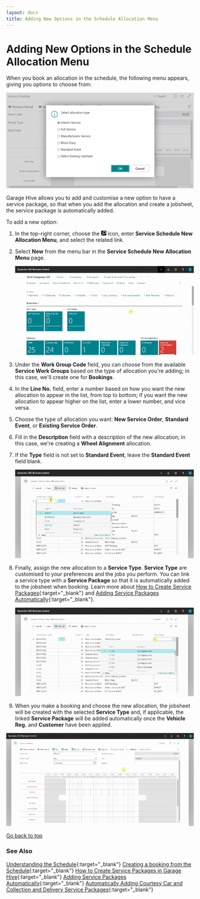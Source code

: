```yaml
---
layout: docs
title: Adding New Options in the Schedule Allocation Menu
---
```


<a name="top"></a>

# Adding New Options in the Schedule Allocation Menu

When you book an allocation in the schedule, the following menu appears, giving you options to choose from:

   ![](media/garagehive-schedule-allocation-menu1.png)

Garage Hive allows you to add and customise a new option to have a service package, so that when you add the allocation and create a jobsheet, the service package is automatically added.

To add a new option:
1. In the top-right corner, choose the ![](media/search_icon.png) icon, enter **Service Schedule New Allocation Menu**, and select the related link.
2. Select **New** from the menu bar in the **Service Schedule New Allocation Menu** page.

   ![](media/garagehive-schedule-allocation-menu2.gif)

3. Under the **Work Group Code** field, you can choose from the available **Service Work Groups** based on the type of allocation you're adding; in this case, we'll create one for **Bookings**.
4. In the **Line No.** field, enter a number based on how you want the new allocation to appear in the list, from top to bottom; if you want the new allocation to appear higher on the list, enter a lower number, and vice versa.
5. Choose the type of allocation you want: **New Service Order**, **Standard Event**, or **Existing Service Order**.
6. Fill in the **Description** field with a description of the new allocation; in this case, we're creating a **Wheel Alignment** allocation.
7. If the **Type** field is not set to **Standard Event**, leave the **Standard Event** field blank.

   ![](media/garagehive-schedule-allocation-menu3.gif)

8. Finally, assign the new allocation to a **Service Type**. **Service Type** are customised to your preferences and the jobs you perform. You can link a service type with a **Service Package** so that it is automatically added to the jobsheet when booking. Learn more about [How to Create Service Packages](garagehive-service-packages.html){:target="_blank"} and [Adding Service Packages Automatically](garagehive-automatically-adding-service-packages.html){:target="_blank"}.

   ![](media/garagehive-schedule-allocation-menu4.gif)

9.  When you make a booking and choose the new allocation, the jobsheet will be created with the selected **Service Type** and, if applicable, the linked **Service Package** will be added automatically once the **Vehicle Reg.** and **Customer** have been applied.

   ![](media/garagehive-schedule-allocation-menu5.gif)


[Go back to top](#top)

### **See Also**

[Understanding the Schedule](garagehive-understanding-the-schedule.html){:target="_blank"}
[Creating a booking from the Schedule](garagehive-create-a-booking.html){:target="_blank"}
[How to Create Service Packages in Garage Hive](garagehive-service-packages.html){:target="_blank"}
[Adding Service Packages Automatically](garagehive-automatically-adding-service-packages.html){:target="_blank"}
[Automatically Adding Courtesy Car and Collection and Delivery Service Packages](garagehive-service-package-automatically-adding-courtesy-car-and-collection-and-delivery-service-packages.html){:target="_blank"}